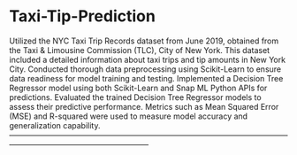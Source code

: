 # Taxi-Tip-Prediction
Utilized the NYC Taxi Trip Records dataset from June 2019, obtained from the Taxi & Limousine Commission
(TLC), City of New York. This dataset included a detailed information about taxi trips and tip amounts in New York City.
Conducted thorough data preprocessing using Scikit-Learn to ensure data readiness for model training and testing.
Implemented a Decision Tree Regressor model using both Scikit-Learn and Snap ML Python APIs for predictions.
Evaluated the trained Decision Tree Regressor models to assess their predictive performance. Metrics such as
Mean Squared Error (MSE) and R-squared were used to measure model accuracy and generalization capability.
——————————————————————————————————————————————————————